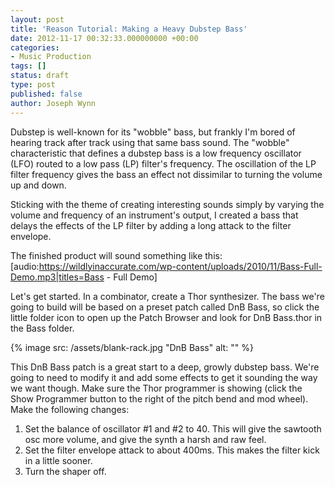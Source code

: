 ```yaml
---
layout: post
title: 'Reason Tutorial: Making a Heavy Dubstep Bass'
date: 2012-11-17 00:32:33.000000000 +00:00
categories:
- Music Production
tags: []
status: draft
type: post
published: false
author: Joseph Wynn
---
```


Dubstep is well-known for its "wobble" bass, but frankly I'm bored of hearing track after track using that same bass sound. The "wobble" characteristic that defines a dubstep bass is a low frequency oscillator (LFO) routed to a low pass (LP) filter's frequency. The oscillation of the LP filter frequency gives the bass an effect not dissimilar to turning the volume up and down.

Sticking with the theme of creating interesting sounds simply by varying the volume and frequency of an instrument's output, I created a bass that delays the effects of the LP filter by adding a long attack to the filter envelope.<!--more-->

The finished product will sound something like this: [audio:https://wildlyinaccurate.com/wp-content/uploads/2010/11/Bass-Full-Demo.mp3|titles=Bass - Full Demo]

Let's get started. In a combinator, create a Thor synthesizer. The bass we're going to build will be based on a preset patch called DnB Bass, so click the little folder icon to open up the Patch Browser and look for DnB Bass.thor in the Bass folder.

{% image src: /assets/blank-rack.jpg "DnB Bass" alt: "" %}

This DnB Bass patch is a great start to a deep, growly dubstep bass. We're going to need to modify it and add some effects to get it sounding the way we want though. Make sure the Thor programmer is showing (click the Show Programmer button to the right of the pitch bend and mod wheel). Make the following changes:

1.  Set the balance of oscillator #1 and #2 to 40. This will give the sawtooth osc more volume, and give the synth a harsh and raw feel.
2.  Set the filter envelope attack to about 400ms. This makes the filter kick in a little sooner.
3.  Turn the shaper off.
